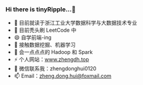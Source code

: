 ### Hi there is tinyRipple...👋

<!--
**tinyRipple/tinyRipple** is a ✨ _special_ ✨ repository because its `README.md` (this file) appears on your GitHub profile.

Here are some ideas to get you started:

- 🔭 I’m currently working on ...
- 🌱 I’m currently learning ...
- 👯 I’m looking to collaborate on ...
- 🤔 I’m looking for help with ...
- 💬 Ask me about ...
- 📫 How to reach me: ...
- 😄 Pronouns: ...
- ⚡ Fun fact: ...
-->

- 🔭 目前就读于浙江工业大学数据科学与大数据技术专业
- 🌱 目前秃头刷 LeetCode 中
- 😄 自学前端-ing
- 👯 接触数据挖掘、机器学习
- 🤔 会一点点点的 Hadoop 和 Spark
- ⚡ 个人网站：www.zhengdh.top
- 💬 微信联系我：zhengdonghui0120
- 📫 Email：zheng.dong.hui@foxmail.com
